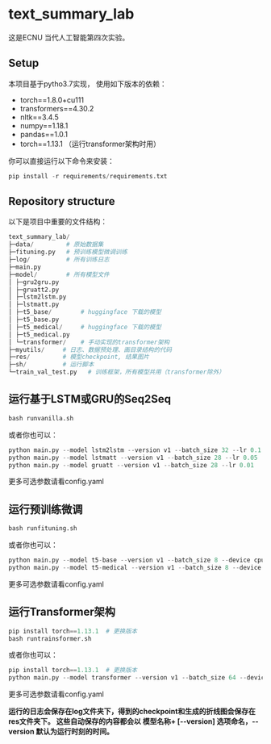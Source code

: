 # text_summary_lab

这是ECNU 当代人工智能第四次实验。

## Setup

本项目基于pytho3.7实现， 使用如下版本的依赖：

- torch==1.8.0+cu111
- transformers==4.30.2
- nltk==3.4.5
- numpy==1.18.1
- pandas==1.0.1
- torch==1.13.1  （运行transformer架构时用）

你可以直接运行以下命令来安装：

```python
pip install -r requirements/requirements.txt
```

## Repository structure
以下是项目中重要的文件结构：

```python
text_summary_lab/
├─data/         # 原始数据集
├─fituning.py   # 预训练模型微调训练
├─log/          # 所有训练日志
├─main.py
├─model/        # 所有模型文件
│ ├─gru2gru.py
│ ├─gruatt2.py
│ ├─lstm2lstm.py
│ ├─lstmatt.py
│ ├─t5_base/        # huggingface 下载的模型
│ ├─t5_base.py
│ ├─t5_medical/     # huggingface 下载的模型
│ ├─t5_medical.py
│ └─transformer/    # 手动实现的transformer架构
├─myutils/     # 日志、数据预处理、画目录结构的代码
├─res/         # 模型checkpoint, 结果图片
├─sh/          # 运行脚本
└─train_val_test.py   # 训练框架，所有模型共用（transformer除外）
```

## 运行基于LSTM或GRU的Seq2Seq
```python
bash runvanilla.sh
```

或者你也可以：

```python
python main.py --model lstm2lstm --version v1 --batch_size 32 --lr 0.1 --num_layers 2
python main.py --model lstmatt --version v1 --batch_size 28 --lr 0.05 
python main.py --model gruatt --version v1 --batch_size 28 --lr 0.01 
```
更多可选参数请看config.yaml


## 运行预训练微调
```python
bash runfituning.sh
```

或者你也可以：

```python
python main.py --model t5-base --version v1 --batch_size 8 --device cpu
python main.py --model t5-medical --version v1 --batch_size 8 --device cpu
```
更多可选参数请看config.yaml


## 运行Transformer架构

```python
pip install torch==1.13.1  # 更换版本
bash runtrainsformer.sh
```

或者你也可以：

```python
pip install torch==1.13.1  # 更换版本
python main.py --model transformer --version v1 --batch_size 64 --device cpu 
```
更多可选参数请看config.yaml


**运行的日志会保存在log文件夹下，得到的checkpoint和生成的折线图会保存在res文件夹下。
这些自动保存的内容都会以 模型名称+ [--version] 选项命名，--version 默认为运行时刻的时间。**

